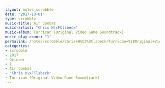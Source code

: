 ```yaml
---
layout: notes_scrobble
date: "2017-10-01"
type: scrobble
music-title: Air Combat
music-artist: "Chris H\xFClsbeck"
music-album: Turrican (Original Video Game Soundtrack)
music-play-count: "1"
permalink: /notes/scrobble/Chris+H%C3%BClsbeck/Turrican+%28Original+Video+Game+Soundtrack%29/2ee397ea5c63ca25ef5d6cc3ae16f332c0baf991.html
categories:
- scrobble
- 2017
- October
- 1
- Air Combat
- "Chris H\xFClsbeck"
- Turrican (Original Video Game Soundtrack)
---
```

